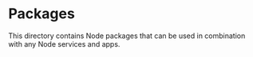 # Packages

This directory contains Node packages that can be used in combination with any Node services and apps.
